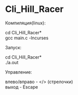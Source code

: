 # Cli_Hill_Racer

Компиляция(linux):  
 
   cd Cli_Hill_Racer*                                                                                                   
   gcc main.c -lncurses 
    
Запуск: 
 
   cd Cli_Hill_Racer*   
   ./a.out 
 
Управление: 
 
   влево/вправо - </> (стрелочки)  
      выход     -    Escape 
